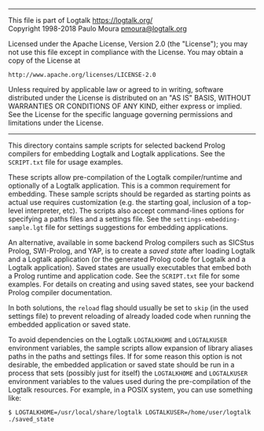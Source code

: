 ________________________________________________________________________

This file is part of Logtalk <https://logtalk.org/>  
Copyright 1998-2018 Paulo Moura <pmoura@logtalk.org>

Licensed under the Apache License, Version 2.0 (the "License");
you may not use this file except in compliance with the License.
You may obtain a copy of the License at

    http://www.apache.org/licenses/LICENSE-2.0

Unless required by applicable law or agreed to in writing, software
distributed under the License is distributed on an "AS IS" BASIS,
WITHOUT WARRANTIES OR CONDITIONS OF ANY KIND, either express or implied.
See the License for the specific language governing permissions and
limitations under the License.
________________________________________________________________________


This directory contains sample scripts for selected backend Prolog
compilers for embedding Logtalk and Logtalk applications. See the
`SCRIPT.txt` file for usage examples.

These scripts allow pre-compilation of the Logtalk compiler/runtime
and optionally of a Logtalk application. This is a common requirement
for embedding. These sample scripts should be regarded as starting
points as actual use requires customization (e.g. the starting goal,
inclusion of a top-level interpreter, etc). The scripts also accept
command-lines options for specifying a paths files and a settings
file. See the `settings-embedding-sample.lgt` file for settings
suggestions for embedding applications.

An alternative, available in some backend Prolog compilers such as
SICStus Prolog, SWI-Prolog, and YAP, is to create a *saved state*
after loading Logtalk and a Logtalk application (or the generated
Prolog code for Logtalk and a Logtalk application). Saved states
are usually executables that embed both a Prolog runtime and
application code. See the `SCRIPT.txt` file for some examples.
For details on creating and using saved states, see your backend
Prolog compiler documentation.

In both solutions, the `reload` flag should usually be set to `skip`
(in the used settings file) to prevent reloading of already loaded
code when running the embedded application or saved state.

To avoid dependencies on the Logtalk `LOGTALKHOME` and `LOGTALKUSER`
environment variables, the sample scripts allow expansion of library
aliases paths in the paths and settings files. If for some reason
this option is not desirable, the embedded application or saved state
should be run in a process that sets (possibly just for itself) the
`LOGTALKHOME` and `LOGTALKUSER` environment variables to the values
used during the pre-compilation of the Logtalk resources. For example,
in a POSIX system, you can use something like:

	$ LOGTALKHOME=/usr/local/share/logtalk LOGTALKUSER=/home/user/logtalk ./saved_state
